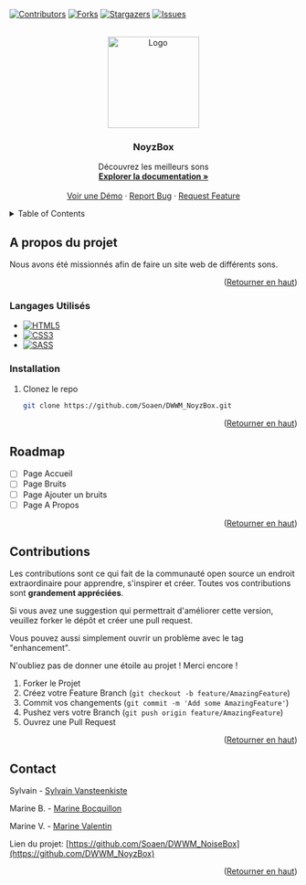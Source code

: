 <!-- Improved compatibility of back to top link: See: https://github.com/othneildrew/Best-README-Template/pull/73 -->
<a name="readme-top"></a>
<!--
*** Thanks for checking out the Best-README-Template. If you have a suggestion
*** that would make this better, please fork the repo and create a pull request
*** or simply open an issue with the tag "enhancement".
*** Don't forget to give the project a star!
*** Thanks again! Now go create something AMAZING! :D
-->



<!-- PROJECT SHIELDS -->
<!--
*** I'm using markdown "reference style" links for readability.
*** Reference links are enclosed in brackets [ ] instead of parentheses ( ).
*** See the bottom of this document for the declaration of the reference variables
*** for contributors-url, forks-url, etc. This is an optional, concise syntax you may use.
*** https://www.markdownguide.org/basic-syntax/#reference-style-links
-->
[![Contributors][contributors-shield]][contributors-url]
[![Forks][forks-shield]][forks-url]
[![Stargazers][stars-shield]][stars-url]
[![Issues][issues-shield]][issues-url]



<!-- PROJECT LOGO -->
<br />
<div align="center">
  <a href="https://github.com/Soaen/DWWM_NoyzBox">
    <img src="https://media.discordapp.net/attachments/1164829029858295869/1167115097034981446/output-onlinepngtools_1.png" alt="Logo" width="160" height="160">
  </a>

<h3 align="center">NoyzBox</h3>

  <p align="center">
    Découvrez les meilleurs sons
    <br />
    <a href="https://github.com/Soaen/DevInte-Tailleur"><strong>Explorer la documentation »</strong></a>
    <br />
    <br />
    <a href="https://github.com/Soaen/DevInte-Tailleur">Voir une Démo</a>
    ·
    <a href="https://github.com/Soaen/DevInte-Tailleur/issues">Report Bug</a>
    ·
    <a href="https://github.com/Soaen/DevInte-Tailleur/issues">Request Feature</a>
  </p>
</div>



<!-- TABLE OF CONTENTS -->
<details>
  <summary>Table of Contents</summary>
  <ol>
    <li>
      <a href="#a-propos-du-projet">A propos du projet</a>
    </li>
    <li><a href="#installation">Installation</a></li>
    <li><a href="#roadmap">Roadmap</a></li>
    <li><a href="#contributions">Contributions</a></li>
    <li><a href="#contact">Contact</a></li>
  </ol>
</details>



<!-- ABOUT THE PROJECT -->
## A propos du projet

Nous avons été missionnés afin de faire un site web de différents sons.

<p align="right">(<a href="#readme-top">Retourner en haut</a>)</p>


### Langages Utilisés

* [![HTML5][html.com]][html-url]
* [![CSS3][css.com]][css-url]
* [![SASS][sass.com]][sass-url]

### Installation

1. Clonez le repo
   ```sh
   git clone https://github.com/Soaen/DWWM_NoyzBox.git
   ```

<p align="right">(<a href="#readme-top">Retourner en haut</a>)</p>



<!-- ROADMAP -->
## Roadmap

- [ ] Page Accueil
- [ ] Page Bruits
- [ ] Page Ajouter un bruits
- [ ] Page A Propos

<p align="right">(<a href="#readme-top">Retourner en haut</a>)</p>



<!-- CONTRIBUTING -->
## Contributions

Les contributions sont ce qui fait de la communauté open source un endroit extraordinaire pour apprendre, s'inspirer et créer. Toutes vos contributions sont **grandement appréciées**.

Si vous avez une suggestion qui permettrait d'améliorer cette version, veuillez forker le dépôt et créer une pull request.

Vous pouvez aussi simplement ouvrir un problème avec le tag "enhancement".

N'oubliez pas de donner une étoile au projet ! Merci encore !


1. Forker le Projet
2. Créez votre Feature Branch (`git checkout -b feature/AmazingFeature`)
3. Commit vos changements (`git commit -m 'Add some AmazingFeature'`)
4. Pushez vers votre Branch (`git push origin feature/AmazingFeature`)
5. Ouvrez une Pull Request

<p align="right">(<a href="#readme-top">Retourner en haut</a>)</p>

<!-- CONTACT -->
## Contact

Sylvain - [Sylvain Vansteenkiste](https://github.com/Soaen)

Marine B. - [Marine Bocquillon](https://github.com/??)

Marine V. - [Marine Valentin](https://github.com/??)


Lien du projet: [https://github.com/Soaen/DWWM_NoiseBox](https://github.com/DWWM_NoyzBox)

<p align="right">(<a href="#readme-top">Retourner en haut</a>)</p>



<!-- MARKDOWN LINKS & IMAGES -->
<!-- https://www.markdownguide.org/basic-syntax/#reference-style-links -->
[contributors-shield]: https://img.shields.io/github/contributors/Soaen/DWWM_NoyzBox.svg?style=for-the-badge
[contributors-url]: https://github.com/Soaen/DWWM_NoyzBox/graphs/contributors
[forks-shield]: https://img.shields.io/github/forks/Soaen/DWWM_NoyzBox.svg?style=for-the-badge
[forks-url]: https://github.com/Soaen/DWWM_NoyzBox/network/members
[stars-shield]: https://img.shields.io/github/stars/Soaen/DWWM_NoyzBox?style=for-the-badge
[stars-url]: https://github.com/Soaen/DWWM_NoyzBox/stargazers
[issues-shield]: https://img.shields.io/github/issues/Soaen/DWWM_NoyzBox?style=for-the-badge
[issues-url]: https://github.com/Soaen/DWWM_NoyzBox/issues
[product-screenshot]: images/screenshot.png
[html.com]: https://img.shields.io/badge/html5-%23E34F26.svg?style=for-the-badge&logo=html5&logoColor=white
[html-url]: https://html.com/
[css.com]: https://img.shields.io/badge/css3-%231572B6.svg?style=for-the-badge&logo=css3&logoColor=white
[css-url]: https://www.w3.org/Style/CSS/
[sass.com]: https://img.shields.io/badge/SASS-hotpink.svg?style=for-the-badge&logo=SASS&logoColor=white
[sass-url]: https://sass-lang.com/
